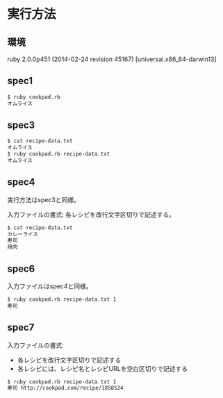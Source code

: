 実行方法
====

環境
----

ruby 2.0.0p451 (2014-02-24 revision 45167) [universal.x86_64-darwin13]

spec1
----

```sh
$ ruby cookpad.rb
オムライス
```

spec3
----

```sh
$ cat recipe-data.txt
オムライス
$ ruby cookpad.rb recipe-data.txt
オムライス
```

spec4
----

実行方法はspec3と同様。

入力ファイルの書式: 各レシピを改行文字区切りで記述する。

```sh
$ cat recipe-data.txt
カレーライス
寿司
焼肉
```

spec6
----

入力ファイルはspec4と同様。

```sh
$ ruby cookpad.rb recipe-data.txt 1
寿司
```

spec7
----

入力ファイルの書式:

- 各レシピを改行文字区切りで記述する
- 各レシピには、レシピ名とレシピURLを空白区切りで記述する

```sh
$ ruby cookpad.rb recipe-data.txt 1
寿司 http://cookpad.com/recipe/1858524
```
